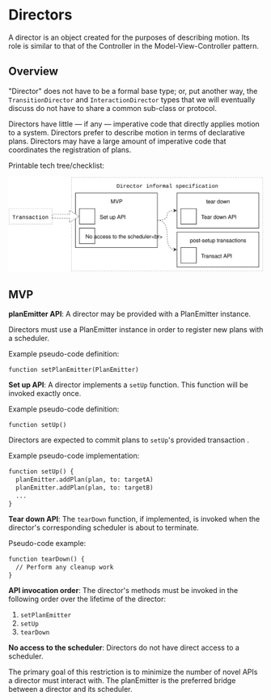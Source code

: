 # Directors

A director is an object created for the purposes of describing motion. Its role is similar to that of the Controller in the Model-View-Controller pattern.

## Overview

"Director" does not have to be a formal base type; or, put another way, the `TransitionDirector` and `InteractionDirector` types that we will eventually discuss do not have to share a common sub-class or protocol.

Directors have little — if any — imperative code that directly applies motion to a system. Directors prefer to describe motion in terms of declarative plans. Directors may have a large amount of imperative code that coordinates the registration of plans.

Printable tech tree\/checklist:

![](../_assets/DirectorTechTree.svg)

## MVP

**planEmitter API**: A director may be provided with a PlanEmitter instance.

Directors must use a PlanEmitter instance in order to register new plans with a scheduler.

Example pseudo-code definition:

```
function setPlanEmitter(PlanEmitter)
```

**Set up API**: A director implements a `setUp` function. This function will be invoked exactly once.

Example pseudo-code definition:

```
function setUp()
```

Directors are expected to commit plans to `setUp`'s provided transaction .

Example pseudo-code implementation:

```
function setUp() {
  planEmitter.addPlan(plan, to: targetA)
  planEmitter.addPlan(plan, to: targetB)
  ...
}
```

**Tear down API**: The `tearDown` function, if implemented, is invoked when the director's corresponding scheduler is about to terminate.

Pseudo-code example:

```
function tearDown() {
  // Perform any cleanup work
}
```

**API invocation order**: The director's methods must be invoked in the following order over the lifetime of the director:

1. `setPlanEmitter`
2. `setUp`
3. `tearDown`

**No access to the scheduler**: Directors do not have direct access to a scheduler.

The primary goal of this restriction is to minimize the number of novel APIs a director must interact with. The planEmitter is the preferred bridge between a director and its scheduler.

